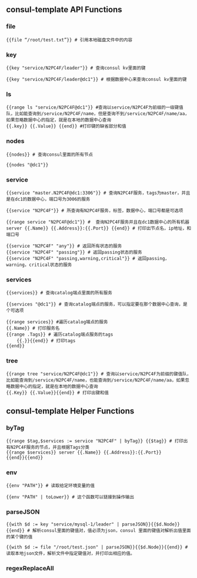 ## consul-template API Functions

### file

	{{file “/root/test.txt”}} # 引用本地磁盘文件中的内容
	
### key

	{{key "service/N2PC4F/leader"}} # 查询consul kv里面的键

	{{key "service/N2PC4F/leader@dc1"}} # 根据数据中心来查询consul kv里面的键

### ls

	{{range ls "service/N2PC4F@dc1"}} #查询以service/N2PC4F为前缀的一级键值队，比如能查询到/service/N2PC4F/name，但是查询不到/service/N2PC4F/name/aa，如果忽略数据中心的指定，就是在本地的数据中心查询
	{{.key}} {{.Value}} {{end}} #打印键的缺省部分和值	
	
### nodes

	{{nodes}} # 查询consul里面的所有节点
	
	{{nodes "@dc1"}}
	
### service

	{{service "master.N2PC4F@dc1:3306"}} # 查询N2PC4F服务，tags为master，并且是在dc1的数据中心，端口号为3006的服务
	
	{{service "N2PC4F"}} # 所查询有N2PC4F服务，标签，数据中心，端口号都是可选项
	
	{{range service "N2PC4F@dc1"}} #  查询N2PC4F服务并且在dc1数据中心的所有机器
	server {{.Name}} {{.Address}}:{{.Port}} {{end}} # 打印出节点名，ip地址，和端口号
	
	{{service "N2PC4F" "any"}} # 返回所有状态的服务
	{{service "N2PC4F" "passing"}} # 返回passing状态的服务
	{{service "N2PC4F" "passing,warning,critical"}} # 返回passing，warning，critical状态的服务
	
### services

	{{services}} # 查询catalog端点里面的所有服务
	
	{{services "@dc1"}} # 查询catalog端点的服务，可以指定要在那个数据中心查询，是个可选项
	
	{{range services}} #遍历catalog端点的服务
	{{.Name}} # 打印服务名
	{{range .Tags}} # 遍历catalog端点服务的tags
		{{.}}{{end}} # 打印tags
	{{end}}
	
### tree

	{{range tree "service/N2PC4F@dc1"}} # 查询以service/N2PC4F为前缀的键值队，比如能查询到/service/N2PC4F/name，也能查询到/service/N2PC4F/name/aa，如果忽略数据中心的指定，就是在本地的数据中心查询
	{{.Key}} {{.Value}}{{end}} # 打印出键和值
	
## consul-template Helper Functions	
	
### byTag

	{{range $tag,$services := service "N2PC4F" | byTag}} {{$tag}} # 打印出有N2PC4F服务的节点，并且根据Tags分类
	{{range $services}} server {{.Name}} {{.Address}}:{{.Port}}
	{{end}}{{end}}
	
### env

	{{env "PATH"}} # 读取给定环境变量的值
	
	{{env "PATH" | toLower}} # 这个函数可以链接到操作输出
	
### parseJSON

	{{with $d := key "service/mysql-1/leader" | parseJSON}}{{$d.Node}}{{end}} # 解析consul里面的键值对，值必须为json，consul 里面的键值对解析出值里面的某个键的值
	
	{{with $d := file "/root/test.json" | parseJSON}}{{$d.Node}}{{end}} #读取本地json文件，解析文件中指定键值对，并打印出相应的值。
	
### regexReplaceAll
	
	
	
	
	
	
	
	
	
	
	
	
	
	
	
